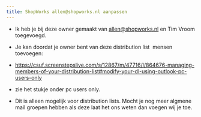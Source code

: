 ```yaml
---
title: ShopWorks allen@shopworks.nl aanpassen
---
```


- Ik heb je bij deze owner gemaakt van [allen@shopworks.nl](mailto:allen@shopworks.nl) en Tim Vroom toegevoegd.

- Je kan doordat je owner bent van deze distribution list  mensen toevoegen:

- https://csuf.screenstepslive.com/s/12867/m/47716/l/864676-managing-members-of-your-distribution-list#modify-your-dl-using-outlook-pc-users-only

- zie het stukje onder pc users only.

- Dit is alleen mogelijk voor distribution lists. Mocht je nog meer algmene mail
groepen hebben als deze laat het ons weten dan voegen wij je toe.
